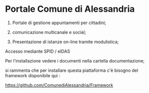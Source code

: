 # Portale Comune di Alessandria

1) Portale di gestione appuntamenti per cittadini;

2) comunicazione multicanale e social;

3) Presentazione di istanze on-line tramite modulistica;

Accesso mediante SPID / eIDAS

Per l'installazione vedere i documenti nella cartella documentazione;

si rammenta che per installare questa piattaforma c'è bisogno del framework disponibile qui : 

https://github.com/ComunediAlessandria/Framework


